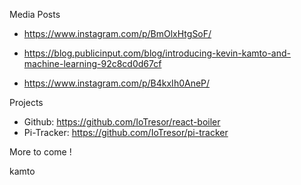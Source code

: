 Media Posts
- https://www.instagram.com/p/BmOlxHtgSoF/

- https://blog.publicinput.com/blog/introducing-kevin-kamto-and-machine-learning-92c8cd0d67cf

- https://www.instagram.com/p/B4kxIh0AneP/

Projects
- Github: https://github.com/IoTresor/react-boiler 
- Pi-Tracker: https://github.com/IoTresor/pi-tracker

<!--  --->

More to come !

kamto
